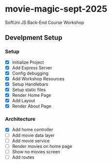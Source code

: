 # movie-magic-sept-2025

SoftUni JS Back-End Course Workshop

## Develpment Setup

### Setup

- [x] Initialize Project
- [x] Add Express Server
- [x] Config debugging
- [x] Add Workshop Resources
- [x] Setup Handlebars
- [x] Setup static files
- [x] Render Home Page
- [x] Add Layout
- [x] Render About Page

### Architecture

- [x] Add home controller
- [ ] Add movie data layer
- [ ] Add movie service
- [ ] Render movies on home page
- [ ] Show no movies screen
- [ ] Add routes
